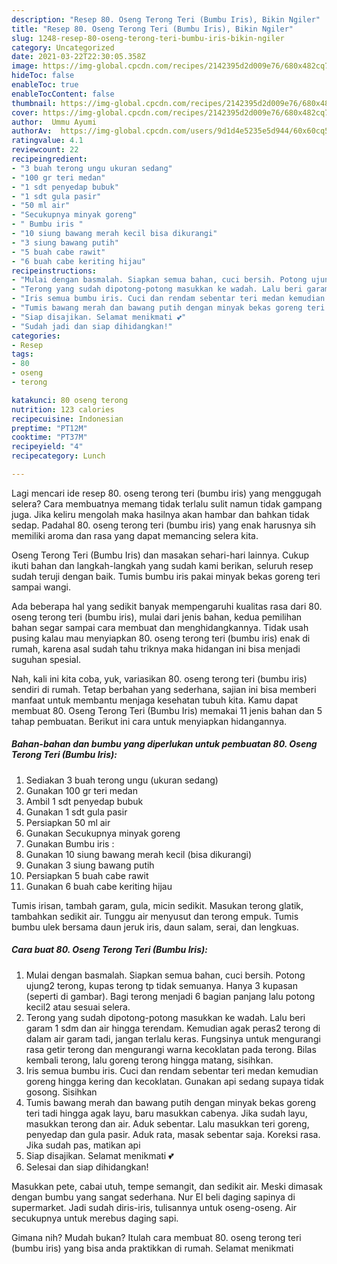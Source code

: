 ```yaml
---
description: "Resep 80. Oseng Terong Teri (Bumbu Iris), Bikin Ngiler"
title: "Resep 80. Oseng Terong Teri (Bumbu Iris), Bikin Ngiler"
slug: 1248-resep-80-oseng-terong-teri-bumbu-iris-bikin-ngiler
category: Uncategorized
date: 2021-03-22T22:30:05.358Z
image: https://img-global.cpcdn.com/recipes/2142395d2d009e76/680x482cq70/80-oseng-terong-teri-bumbu-iris-foto-resep-utama.jpg
hideToc: false
enableToc: true
enableTocContent: false
thumbnail: https://img-global.cpcdn.com/recipes/2142395d2d009e76/680x482cq70/80-oseng-terong-teri-bumbu-iris-foto-resep-utama.jpg
cover: https://img-global.cpcdn.com/recipes/2142395d2d009e76/680x482cq70/80-oseng-terong-teri-bumbu-iris-foto-resep-utama.jpg
author:  Ummu Ayumi
authorAv:  https://img-global.cpcdn.com/users/9d1d4e5235e5d944/60x60cq50/avatar.jpg
ratingvalue: 4.1
reviewcount: 22
recipeingredient:
- "3 buah terong ungu ukuran sedang"
- "100 gr teri medan"
- "1 sdt penyedap bubuk"
- "1 sdt gula pasir"
- "50 ml air"
- "Secukupnya minyak goreng"
- " Bumbu iris "
- "10 siung bawang merah kecil bisa dikurangi"
- "3 siung bawang putih"
- "5 buah cabe rawit"
- "6 buah cabe keriting hijau"
recipeinstructions:
- "Mulai dengan basmalah. Siapkan semua bahan, cuci bersih. Potong ujung2 terong, kupas terong tp tidak semuanya. Hanya 3 kupasan (seperti di gambar). Bagi terong menjadi 6 bagian panjang lalu potong kecil2 atau sesuai selera."
- "Terong yang sudah dipotong-potong masukkan ke wadah. Lalu beri garam 1 sdm dan air hingga terendam. Kemudian agak peras2 terong di dalam air garam tadi, jangan terlalu keras. Fungsinya untuk mengurangi rasa getir terong dan mengurangi warna kecoklatan pada terong. Bilas kembali terong, lalu goreng terong hingga matang, sisihkan."
- "Iris semua bumbu iris. Cuci dan rendam sebentar teri medan kemudian goreng hingga kering dan kecoklatan. Gunakan api sedang supaya tidak gosong. Sisihkan"
- "Tumis bawang merah dan bawang putih dengan minyak bekas goreng teri tadi hingga agak layu, baru masukkan cabenya. Jika sudah layu, masukkan terong dan air. Aduk sebentar. Lalu masukkan teri goreng, penyedap dan gula pasir. Aduk rata, masak sebentar saja. Koreksi rasa. Jika sudah pas, matikan api"
- "Siap disajikan. Selamat menikmati 💕"
- "Sudah jadi dan siap dihidangkan!"
categories:
- Resep
tags:
- 80
- oseng
- terong

katakunci: 80 oseng terong 
nutrition: 123 calories
recipecuisine: Indonesian
preptime: "PT12M"
cooktime: "PT37M"
recipeyield: "4"
recipecategory: Lunch

---
```



Lagi mencari ide resep 80. oseng terong teri (bumbu iris) yang menggugah selera? Cara membuatnya memang tidak terlalu sulit namun tidak gampang juga. Jika keliru mengolah maka hasilnya akan hambar dan bahkan tidak sedap. Padahal 80. oseng terong teri (bumbu iris) yang enak harusnya sih memiliki aroma dan rasa yang dapat memancing selera kita.


Oseng Terong Teri (Bumbu Iris) dan masakan sehari-hari lainnya. Cukup ikuti bahan dan langkah-langkah yang sudah kami berikan, seluruh resep sudah teruji dengan baik. Tumis bumbu iris pakai minyak bekas goreng teri sampai wangi.

Ada beberapa hal yang sedikit banyak mempengaruhi kualitas rasa dari 80. oseng terong teri (bumbu iris), mulai dari jenis bahan, kedua pemilihan bahan segar sampai cara membuat dan menghidangkannya. Tidak usah pusing kalau mau menyiapkan 80. oseng terong teri (bumbu iris) enak di rumah, karena asal sudah tahu triknya maka hidangan ini bisa menjadi suguhan spesial.


Nah, kali ini kita coba, yuk, variasikan 80. oseng terong teri (bumbu iris) sendiri di rumah. Tetap berbahan yang sederhana, sajian ini bisa memberi manfaat untuk membantu menjaga kesehatan tubuh kita. Kamu dapat membuat 80. Oseng Terong Teri (Bumbu Iris) memakai 11 jenis bahan dan 5 tahap pembuatan. Berikut ini cara untuk menyiapkan hidangannya.

<!--inarticleads1-->

##### Bahan-bahan dan bumbu yang diperlukan untuk pembuatan 80. Oseng Terong Teri (Bumbu Iris):

1. Sediakan 3 buah terong ungu (ukuran sedang)
1. Gunakan 100 gr teri medan
1. Ambil 1 sdt penyedap bubuk
1. Gunakan 1 sdt gula pasir
1. Persiapkan 50 ml air
1. Gunakan Secukupnya minyak goreng
1. Gunakan  Bumbu iris :
1. Gunakan 10 siung bawang merah kecil (bisa dikurangi)
1. Gunakan 3 siung bawang putih
1. Persiapkan 5 buah cabe rawit
1. Gunakan 6 buah cabe keriting hijau


Tumis irisan, tambah garam, gula, micin sedikit. Masukan terong glatik, tambahkan sedikit air. Tunggu air menyusut dan terong empuk. Tumis bumbu ulek bersama daun jeruk iris, daun salam, serai, dan lengkuas. 

<!--inarticleads2-->

##### Cara buat 80. Oseng Terong Teri (Bumbu Iris):

1. Mulai dengan basmalah. Siapkan semua bahan, cuci bersih. Potong ujung2 terong, kupas terong tp tidak semuanya. Hanya 3 kupasan (seperti di gambar). Bagi terong menjadi 6 bagian panjang lalu potong kecil2 atau sesuai selera.
1. Terong yang sudah dipotong-potong masukkan ke wadah. Lalu beri garam 1 sdm dan air hingga terendam. Kemudian agak peras2 terong di dalam air garam tadi, jangan terlalu keras. Fungsinya untuk mengurangi rasa getir terong dan mengurangi warna kecoklatan pada terong. Bilas kembali terong, lalu goreng terong hingga matang, sisihkan.
1. Iris semua bumbu iris. Cuci dan rendam sebentar teri medan kemudian goreng hingga kering dan kecoklatan. Gunakan api sedang supaya tidak gosong. Sisihkan
1. Tumis bawang merah dan bawang putih dengan minyak bekas goreng teri tadi hingga agak layu, baru masukkan cabenya. Jika sudah layu, masukkan terong dan air. Aduk sebentar. Lalu masukkan teri goreng, penyedap dan gula pasir. Aduk rata, masak sebentar saja. Koreksi rasa. Jika sudah pas, matikan api
1. Siap disajikan. Selamat menikmati 💕
1. Selesai dan siap dihidangkan!

Masukkan pete, cabai utuh, tempe semangit, dan sedikit air. Meski dimasak dengan bumbu yang sangat sederhana. Nur El beli daging sapinya di supermarket. Jadi sudah diris-iris, tulisannya untuk oseng-oseng. Air secukupnya untuk merebus daging sapi. 

Gimana nih? Mudah bukan? Itulah cara membuat 80. oseng terong teri (bumbu iris) yang bisa anda praktikkan di rumah. Selamat menikmati
